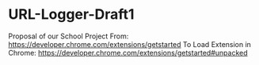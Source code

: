 # URL-Logger-Draft1
Proposal of our School Project
From:
https://developer.chrome.com/extensions/getstarted
To Load Extension in Chrome:
https://developer.chrome.com/extensions/getstarted#unpacked
